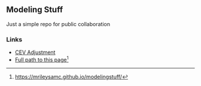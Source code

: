 ## Modeling Stuff
Just a simple repo for public collaboration

### Links
* [CEV Adjustment](oas/CEVAdjust.html)
* [Full path to this page](https://mrileysamc.github.io/modelingstuff/)[^1]



[^1]: <https://mrileysamc.github.io/modelingstuff/>
